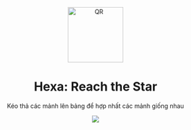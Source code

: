 <div align="center">
  <img src="https://user-images.githubusercontent.com/87349335/146309732-103c9e64-7d74-43d2-8097-d5ad7062cd89.png" width="128" alt="QR" />
   <h1>Hexa: Reach the Star</h1>
   <p>Kéo thả các mảnh  lên bảng để hợp nhất các mảnh giống nhau</p>
  <img src="https://user-images.githubusercontent.com/87349335/146337679-f6591139-e3ea-4fd1-adb3-5cee2f2fc11b.jpg" />
</div>
